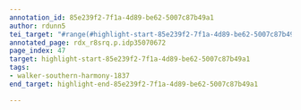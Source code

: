 ```yaml
---
annotation_id: 85e239f2-7f1a-4d89-be62-5007c87b49a1
author: rdunn5
tei_target: "#range(#highlight-start-85e239f2-7f1a-4d89-be62-5007c87b49a1, #highlight-end-85e239f2-7f1a-4d89-be62-5007c87b49a1)"
annotated_page: rdx_r8srq.p.idp35070672
page_index: 47
target: highlight-start-85e239f2-7f1a-4d89-be62-5007c87b49a1
tags:
- walker-southern-harmony-1837
end_target: highlight-end-85e239f2-7f1a-4d89-be62-5007c87b49a1

---
```

